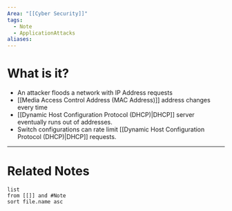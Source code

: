 ```yaml
---
Area: "[[Cyber Security]]"
tags:
  - Note
  - ApplicationAttacks
aliases:
---
```

# What is it?
- An attacker floods a network with IP Address requests
- [[Media Access Control Address (MAC Address)]] address changes every time
- [[Dynamic Host Configuration Protocol (DHCP)|DHCP]] server eventually runs out of addresses.
- Switch configurations can rate limit [[Dynamic Host Configuration Protocol (DHCP)|DHCP]] requests.


---
# Related Notes
```dataview
list
from [[]] and #Note 
sort file.name asc
```
